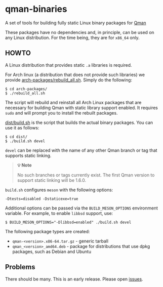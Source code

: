 # qman-binaries
A set of tools for building fully static Linux binary packages for
[Qman](https://github.com/plp13/qman)

These packages have no dependencies and, in principle, can be used on any Linux
distribution. For the time being, they are for `x86_64` only.

## HOWTO

A Linux distribution that provides static `.a` libraries is required.

For Arch linux (a distribution that does not provide such libraries) we provide
[arch-packages/rebuild_all.sh](arch-packages/rebuild_all.sh). Simply do the
following:

```
$ cd arch-packages/
$ ./rebuild_all.sh
```

The script will rebuild and reinstall all Arch Linux packages that are necessary
for building Qman with static library support enabled. It requires `sudo` and
will prompt you to install the rebuilt packages.

[dist/build.sh](dist/build.sh) is the script that builds the actual binary
packages. You can use it as follows:

```
$ cd dist/
$ ./build.sh devel
```

`devel` can be replaced with the name of any other Qman branch or tag that
supports static linking.

> **:bulb: Note**
>
> No such branches or tags currently exist. The first Qman version to support
> static linking will be 1.6.0.

`build.sh` configures `meson` with the following options:

```
-Dtests=disabled -Dstaticexe=true
```

Additional options can be passed via the `BUILD_MESON_OPTIONS` environment
variable. For example, to enable `libbsd` support, use:

```
$ BUILD_MESON_OPTIONS="-Dlibbsd=enabled" ./build.sh devel
```

The following package types are created:
- `qman-<version>.x86-64.tar.gz` - generic tarball
- `qman_<version>_amd64.deb` - package for distributions that use dpkg packages,
  such as Debian and Ubuntu

## Problems

There should be many. This is an early release. Please open
[issues](https://github.com/plp13/qman-binaries/issues).
